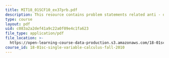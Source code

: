 ```yaml
---
title: MIT18_01SCF10_ex37prb.pdf
description: This resource contains problem statements related anti - derivative rules.
type: course
layout: pdf
uid: c083a2a2def41a9c22a0f09e4c1fa623
file_type: application/pdf
file_location: >-
  https://open-learning-course-data-production.s3.amazonaws.com/18-01sc-single-variable-calculus-fall-2010/c083a2a2def41a9c22a0f09e4c1fa623_MIT18_01SCF10_ex37prb.pdf
course_id: 18-01sc-single-variable-calculus-fall-2010
---
```

